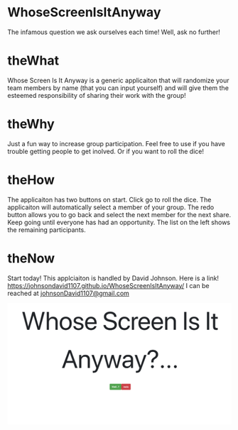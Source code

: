 # WhoseScreenIsItAnyway

The infamous question we ask ourselves each time!  Well, ask no further!

# theWhat

Whose Screen Is It Anyway is a generic applicaiton that will randomize your team members by name (that you can input yourself) and will give them the esteemed responsibility of sharing their work with the group!


# theWhy

Just a fun way to increase group participation.  Feel free to use if you have trouble getting people to get inolved.  Or if you want to roll the dice! 

# theHow
The applicaiton has two buttons on start.  Click go to roll the dice.  The applicaiton will automatically select a member of your group.  The redo button allows you to go back and select the next member for the next share.  Keep going until everyone has had an opportunity.  The list on the left shows the remaining participants.  

# theNow

Start today!  This applciaiton is handled by David Johnson.  Here is a link!   https://johnsondavid1107.github.io/WhoseScreenIsItAnyway/
I can be reached at johnsonDavid1107@gmail.com

<img src="Assets/screen.png"
alt="Screen app picture">


 
